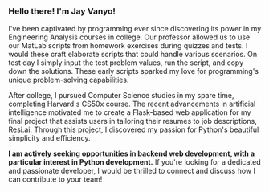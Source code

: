 ### Hello there! I'm Jay Vanyo!

I've been captivated by programming ever since discovering its power in my Engineering Analysis courses in college. Our professor allowed us to use our MatLab scripts from homework exercises during quizzes and tests. I would these craft elaborate scripts that could handle various scenarios. On test day I simply input the test problem values, run the script, and copy down the solutions. These early scripts sparked my love for programming's unique problem-solving capabilities.

After college, I pursued Computer Science studies in my spare time, completing Harvard's CS50x course. The recent advancements in artificial intelligence motivated me to create a Flask-based web application for my final project that assists users in tailoring their resumes to job descriptions, [Resi.ai](https://github.com/jadonvanyo/resi.ai). Through this project, I discovered my passion for Python's beautiful simplicity and efficiency.

**I am actively seeking opportunities in backend web development, with a particular interest in Python development.** If you're looking for a dedicated and passionate developer, I would be thrilled to connect and discuss how I can contribute to your team!
